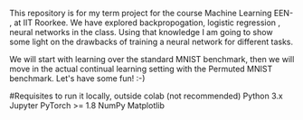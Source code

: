 This repository is for my term project for the course Machine Learning EEN- , at IIT Roorkee. 
We have explored backpropogation, logistic regression , neural networks in the class. Using that knowledge I am going to show some light on the drawbacks of training a neural network for different tasks.

We will start with learning over the standard MNIST benchmark, then we will move in the actual continual learning setting with the Permuted MNIST benchmark. Let's have some fun! :-)

#Requisites to run it locally, outside colab (not recommended)
Python 3.x
Jupyter
PyTorch >= 1.8
NumPy
Matplotlib
